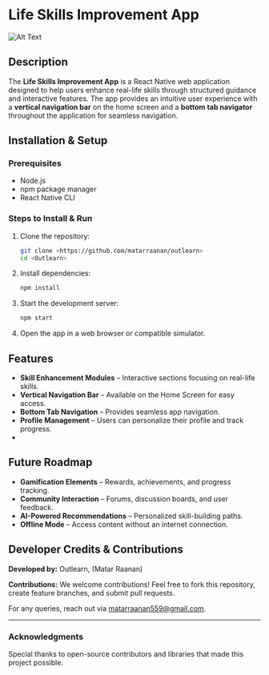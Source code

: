 # Life Skills Improvement App
![Alt Text](./assets/icon.png)

## Description
The **Life Skills Improvement App** is a React Native web application designed to help users enhance real-life skills through structured guidance and interactive features. The app provides an intuitive user experience with a **vertical navigation bar** on the home screen and a **bottom tab navigator** throughout the application for seamless navigation.

## Installation & Setup
### Prerequisites
- Node.js 
- npm package manager
- React Native CLI

### Steps to Install & Run
1. Clone the repository:
   ```sh
   git clone <https://github.com/matarraanan/outlearn>
   cd <Outlearn>
   ```
2. Install dependencies:
   ```sh
   npm install
   ```
 
3. Start the development server:
   ```sh
   npm start
   ```
  
4. Open the app in a web browser or compatible simulator.

## Features
- **Skill Enhancement Modules** – Interactive sections focusing on real-life skills.
- **Vertical Navigation Bar** – Available on the Home Screen for easy access.
- **Bottom Tab Navigation** – Provides seamless app navigation.
- **Profile Management** – Users can personalize their profile and track progress.
-

## Future Roadmap
- **Gamification Elements** – Rewards, achievements, and progress tracking.
- **Community Interaction** – Forums, discussion boards, and user feedback.
- **AI-Powered Recommendations** – Personalized skill-building paths.
- **Offline Mode** – Access content without an internet connection.

## Developer Credits & Contributions
**Developed by:** Outlearn, (Matar Raanan)

**Contributions:** We welcome contributions! Feel free to fork this repository, create feature branches, and submit pull requests.

For any queries, reach out via matarraanan559@gmail.com.

---

### Acknowledgments
Special thanks to open-source contributors and libraries that made this project possible.

